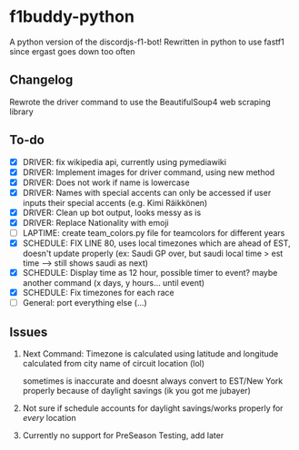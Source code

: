 # f1buddy-python

A python version of the discordjs-f1-bot! 
Rewritten in python to use fastf1 since ergast goes down too often

## Changelog

Rewrote the driver command to use the BeautifulSoup4 web scraping library


## To-do
- [x] DRIVER: fix wikipedia api, currently using pymediawiki
- [x] DRIVER: Implement images for driver command, using new method
- [x] DRIVER: Does not work if name is lowercase
- [x] DRIVER: Names with special accents can only be accessed if user inputs their special accents (e.g. Kimi Räikkönen)
- [x] DRIVER: Clean up bot output, looks messy as is
- [x] DRIVER: Replace Nationality with emoji
- [ ] LAPTIME: create team_colors.py file for teamcolors for different years
- [x] SCHEDULE: FIX LINE 80, uses local timezones which are ahead of EST, doesn't update properly (ex: Saudi GP over, but saudi local time > est time --> still shows saudi as next)
- [x] SCHEDULE: Display time as 12 hour, possible timer to event? maybe another command (x days, y hours... until event)
- [x] SCHEDULE: Fix timezones for each race
- [ ] General: port everything else (...)
## Issues

1.  Next Command: Timezone is calculated using latitude and longitude calculated from city name of circuit location (lol)

    sometimes is inaccurate and doesnt always convert to EST/New York properly because of daylight savings (ik you got me jubayer)

2. Not sure if schedule accounts for daylight savings/works properly for *every* location

3. Currently no support for PreSeason Testing, add later

